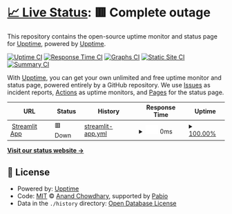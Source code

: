 # [📈 Live Status](https://demo.upptime.js.org): <!--live status--> **🟥 Complete outage**

This repository contains the open-source uptime monitor and status page for [Upptime](https://upptime.js.org), powered by [Upptime](https://github.com/upptime/upptime).

[![Uptime CI](https://github.com/upptime/upptime/workflows/Uptime%20CI/badge.svg)](https://github.com/upptime/upptime/actions?query=workflow%3A%22Uptime+CI%22)
[![Response Time CI](https://github.com/upptime/upptime/workflows/Response%20Time%20CI/badge.svg)](https://github.com/upptime/upptime/actions?query=workflow%3A%22Response+Time+CI%22)
[![Graphs CI](https://github.com/upptime/upptime/workflows/Graphs%20CI/badge.svg)](https://github.com/upptime/upptime/actions?query=workflow%3A%22Graphs+CI%22)
[![Static Site CI](https://github.com/upptime/upptime/workflows/Static%20Site%20CI/badge.svg)](https://github.com/upptime/upptime/actions?query=workflow%3A%22Static+Site+CI%22)
[![Summary CI](https://github.com/upptime/upptime/workflows/Summary%20CI/badge.svg)](https://github.com/upptime/upptime/actions?query=workflow%3A%22Summary+CI%22)

With [Upptime](https://upptime.js.org), you can get your own unlimited and free uptime monitor and status page, powered entirely by a GitHub repository. We use [Issues](https://github.com/upptime/upptime/issues) as incident reports, [Actions](https://github.com/upptime/upptime/actions) as uptime monitors, and [Pages](https://demo.upptime.js.org) for the status page.

<!--start: status pages-->
<!-- This summary is generated by Upptime (https://github.com/upptime/upptime) -->
<!-- Do not edit this manually, your changes will be overwritten -->
<!-- prettier-ignore -->
| URL | Status | History | Response Time | Uptime |
| --- | ------ | ------- | ------------- | ------ |
| <img alt="" src="https://icons.duckduckgo.com/ip3/factory-management-app-lu4gfzzu2ojs23adc2idxe.streamlit.app.ico" height="13"> [Streamlit App](https://factory-management-app-lu4gfzzu2ojs23adc2idxe.streamlit.app/) | 🟥 Down | [streamlit-app.yml](https://github.com/notow12/upptime/commits/HEAD/history/streamlit-app.yml) | <details><summary><img alt="Response time graph" src="./graphs/streamlit-app/response-time-week.png" height="20"> 0ms</summary><br><a href="https://demo.upptime.js.org/history/streamlit-app"><img alt="Response time 0" src="https://img.shields.io/endpoint?url=https%3A%2F%2Fraw.githubusercontent.com%2Fnotow12%2Fupptime%2FHEAD%2Fapi%2Fstreamlit-app%2Fresponse-time.json"></a><br><a href="https://demo.upptime.js.org/history/streamlit-app"><img alt="24-hour response time 0" src="https://img.shields.io/endpoint?url=https%3A%2F%2Fraw.githubusercontent.com%2Fnotow12%2Fupptime%2FHEAD%2Fapi%2Fstreamlit-app%2Fresponse-time-day.json"></a><br><a href="https://demo.upptime.js.org/history/streamlit-app"><img alt="7-day response time 0" src="https://img.shields.io/endpoint?url=https%3A%2F%2Fraw.githubusercontent.com%2Fnotow12%2Fupptime%2FHEAD%2Fapi%2Fstreamlit-app%2Fresponse-time-week.json"></a><br><a href="https://demo.upptime.js.org/history/streamlit-app"><img alt="30-day response time 0" src="https://img.shields.io/endpoint?url=https%3A%2F%2Fraw.githubusercontent.com%2Fnotow12%2Fupptime%2FHEAD%2Fapi%2Fstreamlit-app%2Fresponse-time-month.json"></a><br><a href="https://demo.upptime.js.org/history/streamlit-app"><img alt="1-year response time 0" src="https://img.shields.io/endpoint?url=https%3A%2F%2Fraw.githubusercontent.com%2Fnotow12%2Fupptime%2FHEAD%2Fapi%2Fstreamlit-app%2Fresponse-time-year.json"></a></details> | <details><summary><a href="https://demo.upptime.js.org/history/streamlit-app">100.00%</a></summary><a href="https://demo.upptime.js.org/history/streamlit-app"><img alt="All-time uptime 100.00%" src="https://img.shields.io/endpoint?url=https%3A%2F%2Fraw.githubusercontent.com%2Fnotow12%2Fupptime%2FHEAD%2Fapi%2Fstreamlit-app%2Fuptime.json"></a><br><a href="https://demo.upptime.js.org/history/streamlit-app"><img alt="24-hour uptime 100.00%" src="https://img.shields.io/endpoint?url=https%3A%2F%2Fraw.githubusercontent.com%2Fnotow12%2Fupptime%2FHEAD%2Fapi%2Fstreamlit-app%2Fuptime-day.json"></a><br><a href="https://demo.upptime.js.org/history/streamlit-app"><img alt="7-day uptime 100.00%" src="https://img.shields.io/endpoint?url=https%3A%2F%2Fraw.githubusercontent.com%2Fnotow12%2Fupptime%2FHEAD%2Fapi%2Fstreamlit-app%2Fuptime-week.json"></a><br><a href="https://demo.upptime.js.org/history/streamlit-app"><img alt="30-day uptime 100.00%" src="https://img.shields.io/endpoint?url=https%3A%2F%2Fraw.githubusercontent.com%2Fnotow12%2Fupptime%2FHEAD%2Fapi%2Fstreamlit-app%2Fuptime-month.json"></a><br><a href="https://demo.upptime.js.org/history/streamlit-app"><img alt="1-year uptime 100.00%" src="https://img.shields.io/endpoint?url=https%3A%2F%2Fraw.githubusercontent.com%2Fnotow12%2Fupptime%2FHEAD%2Fapi%2Fstreamlit-app%2Fuptime-year.json"></a></details>

<!--end: status pages-->

[**Visit our status website →**](https://demo.upptime.js.org)

## 📄 License

- Powered by: [Upptime](https://github.com/upptime/upptime)
- Code: [MIT](./LICENSE) © [Anand Chowdhary](https://anandchowdhary.com), supported by [Pabio](https://pabio.com)
- Data in the `./history` directory: [Open Database License](https://opendatacommons.org/licenses/odbl/1-0/)
